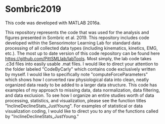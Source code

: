 # Sombric2019

This code was developed with MATLAB 2016a.

This repository represents the code that was used for the analysis and figures presented in Sombric et al. 2019.  This repository includes code developed within the Sensorimotor Learning Lab for standard data processing of all collected data types (including kinematics, kinetics, EMG, etc.).  The most up to date version of this code repository can be found here <https://github.com/PittSMLlab/labTools>. Most simply, the lab code takes .c3d files into easily usable .mat files.  I would like to direct your attention to the folder labeled "CodeByCarly" which contains code exclusively written by myself.  I would like to specifically note "computeForceParameters" which shows how I converted raw physiological data into clean, neatly organized data ready to be added to a larger data structure.  This code has examples of my approach to missing data, data normalization, data filtering, and data exclusion.  To see how I organize an entire studies worth of data processing, statistics, and visualization, please see the function titles "InclineDeclineStats_JustYoung". For examples of statistical or data visualization coding, I would like to direct you to any of the functions called by "InclineDeclineStats_JustYoung."
